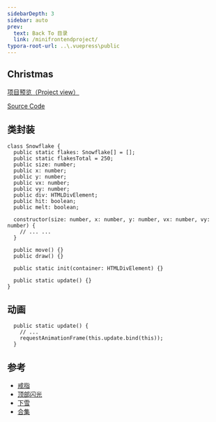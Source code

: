 ```yaml
---
sidebarDepth: 3
sidebar: auto
prev:
  text: Back To 目录
  link: /minifrontendproject/
typora-root-url: ..\.vuepress\public
---
```




## Christmas

[项目预览（Project view）](https://q10viking.github.io/Mini-FrontEnd-project/55%20Christmas/dist/)

[Source Code](https://github.com/Q10Viking/Mini-FrontEnd-project/tree/main/55%20Christmas)

<common-progresson-snippet src="https://q10viking.github.io/Mini-FrontEnd-project/55%20Christmas/dist/"/>



## 类封装

```tsx
class Snowflake {
  public static flakes: Snowflake[] = [];
  public static flakesTotal = 250;
  public size: number;
  public x: number;
  public y: number;
  public vx: number;
  public vy: number;
  public div: HTMLDivElement;
  public hit: boolean;
  public melt: boolean;

  constructor(size: number, x: number, y: number, vx: number, vy: number) {
  	// ... ...
  }

  public move() {}
  public draw() {}

  public static init(container: HTMLDivElement) {}

  public static update() {}
}
```



## 动画

```tsx
  public static update() {
    // ...
    requestAnimationFrame(this.update.bind(this));
  }
```



## 参考

- [戒指](https://codepen.io/lenasta92579651/pen/KKXbqWz )
- [顶部闪光](https://codepen.io/tobyj/pen/QjvEex)
- [下雪](https://codepen.io/neave/pen/AzyJVq)
- [合集](https://www.hongkiat.com/blog/christmas-experiment-codepen/)



